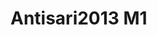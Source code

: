 <a name="material" />

# Antisari2013 M1
<script type="application/ld+json">
  {
    "@context": "https://schema.org/",
    "@type": "ChemicalSubstance",
    "http://purl.org/dc/terms/conformsTo":
      {
        "@type": "CreativeWork",
        "@id": "https://bioschemas.org/profiles/ChemicalSubstance/0.4-RELEASE/"
      },
    "@id": "https://egonw.github.io/nanowiki/nanowiki300.html#material",
    "name": "Antisari2013 M1",
    "sameAs: "http://127.0.0.1/mediawiki/index.php/Special:URIResolver/Antisari2013_M1"
  }
</script>

